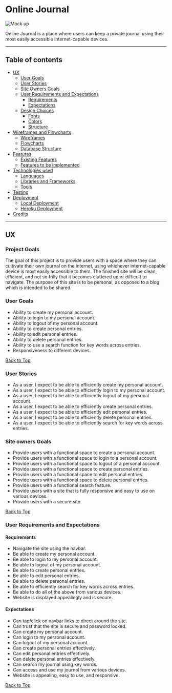 # **Online Journal**

![Mock up](wireframes/mockup.file)

Online Journal is a place where users can keep a private journal using their
most easily accessible internet-capable devices.

--- 

<a></a>

## Table of contents 
* [UX](#ux)
    * [User Goals](#user-goals)
    * [User Stories](#user-stories)
    * [Site Owners Goals](#site-owners-goals)
    * [User Requirements and Expectations](#user-requirements-and-expectations)
        * [Requirements](#requirements)
        * [Expectations](#expectations)
    * [Design Choices](#design-choices)
        * [Fonts](#fonts)
        * [Colors](#colors)
        * [Structure](#structure)
* [Wireframes and Flowcharts](#wireframes-and-flowcharts)
    * [Wireframes](#wireframes)
    * [Flowcharts](#flowcharts)
    * [Database Structure](#database-structure)
* [Features](#features)
    * [Existing Features](#existing-features)
    * [Features to be implemented](#features-to-be-implemented)
* [Technologies used](#technologies-used)
    * [Languages](#languages)
    * [Libraries and Frameworks](#libraries-and-frameworks)
    * [Tools](#tools)
* [Testing](#testing)
* [Deployment](#deployment)
    * [Local Deployment](#local-deployment)
    * [Heroku Deployment](#heroku-deployment)
* [Credits](#credits)

---

<a name="ux"></a>

## **UX**

<a></a>

### **Project Goals**

The goal of this project is to provide users with a space where they can cultivate their own
journal on the internet, using whichever internet-capable device is most easily accessible to them.
The finished site will be clean, efficient, and not so frilly that it becomes cluttered up or
difficult to navigate. The purpose of this site is to be personal, as opposed to a blog which
is intended to be shared.

### **User Goals**

* Ability to create my personal account.
* Ability to login to my personal account.
* Ability to logout of my personal account.
* Ability to create personal entries.
* Ability to edit personal entries.
* Ability to delete personal entries.
* Ability to use a search function for key words across entries.
* Responsiveness to different devices.

[Back to Top](#table-of-contents)

<a></a>

### **User Stories**

* As a user, I expect to be able to efficiently create my personal account.
* As a user, I expect to be able to efficiently login to my personal account.
* As a user, I expect to be able to efficiently logout of my personal account.
* As a user, I expect to be able to efficiently create personal entries.
* As a user, I expect to be able to efficiently edit personal entries.
* As a user, I expect to be able to efficiently delete personal entries.
* As a user, I expect to be able to efficiently search for key words across entries.

<a></a>

### **Site owners Goals**

* Provide users with a functional space to create a personal account.
* Provide users with a functional space to login to a personal account.
* Provide users with a functional space to logout of a personal account.
* Provide users with a functional space to create personal entries.
* Provide users with a functional space to edit personal entries.
* Provide users with a functional space to delete personal entries.
* Provide users with a functional search feature.
* Provide users with a site that is fully responsive and easy to use on various devices.
* Provide users with a secure site.

[Back to Top](#table-of-contents)

<a></a>

### **User Requirements and Expectations**

<a></a>

#### Requirements

* Navigate the site using the navbar.
* Be able to create my personal account.
* Be able to login to my personal account.
* Be able to logout of my personal account.
* Be able to create personal entries.
* Be able to edit personal entries.
* Be able to delete personal entries.
* Be able to efficiently search for key words across entries.
* Be able to do all of the above from various devices.
* Website is displayed appealingly and is secure.

<a></a>

#### Expectations

* Can tap/click on navbar links to direct around the site.
* Can trust that the site is secure and password locked.
* Can create my personal account.
* Can login to my personal account.
* Can logout of my personal account.
* Can create personal entries effectively.
* Can edit personal entries effectively.
* Can delete personal entries effectively.
* Can search my journal using key words.
* Can access and use my journal from various devices.
* Website is appealing, easy to use, and responsive.

[Back to Top](#table-of-contents)

<a></a>